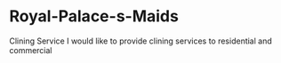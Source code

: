 # Royal-Palace-s-Maids
Clining Service 
I would like to provide clining services to residential and commercial
